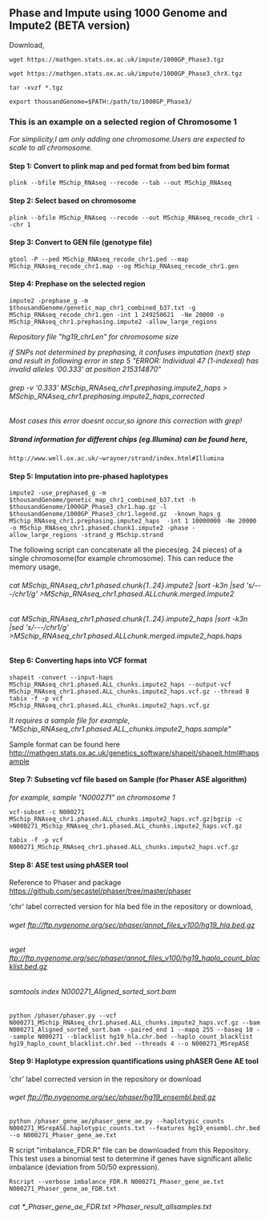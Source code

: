 ## Phase and Impute using 1000 Genome and Impute2 (BETA version)


Download,
```
wget https://mathgen.stats.ox.ac.uk/impute/1000GP_Phase3.tgz

wget https://mathgen.stats.ox.ac.uk/impute/1000GP_Phase3_chrX.tgz

tar -xvzf *.tgz

export thousandGenome=$PATH:/path/to/1000GP_Phase3/

```

### This is an example on a selected region of Chromosome 1

*For simplicity,I am only adding one chromosome.Users are expected to scale to all chromosome.* 

#### Step 1: Convert to plink map and ped format from bed bim format

```
plink --bfile MSchip_RNAseq --recode --tab --out MSchip_RNAseq
```

#### Step 2: Select based on chromosome

```
plink --bfile MSchip_RNAseq --recode --out MSchip_RNAseq_recode_chr1 --chr 1
```

#### Step 3: Convert to GEN file (genotype file) 

```
gtool -P --ped MSchip_RNAseq_recode_chr1.ped --map MSchip_RNAseq_recode_chr1.map --og MSchip_RNAseq_recode_chr1.gen
```

#### Step 4: Prephase on the selected region 

```
impute2 -prephase_g -m $thousandGenome/genetic_map_chr1_combined_b37.txt -g MSchip_RNAseq_recode_chr1.gen -int 1 249250621  -Ne 20000 -o MSchip_RNAseq_chr1.prephasing.impute2 -allow_large_regions
```

*Repository file "hg19_chrLen" for chromosome size*

*if SNPs not determined by prephasing, it confuses imputation (next) step and result in following error in step 5*
*"ERROR: Individual 47 (1-indexed) has invalid alleles '00.333' at position 215314870"*
###### grep -v '0.333' MSchip_RNAseq_chr1.prephasing.impute2_haps > MSchip_RNAseq_chr1.prephasing.impute2_haps_corrected
*Most cases this error doesnt occur,so ignore this correction with grep!*


##### Strand information for different chips (eg.Illumina) can be found here,
```
http://www.well.ox.ac.uk/~wrayner/strand/index.html#Illumina
```

#### Step 5: Imputation into pre-phased haplotypes

```
impute2 -use_prephased_g -m $thousandGenome/genetic_map_chr1_combined_b37.txt -h $thousandGenome/1000GP_Phase3_chr1.hap.gz -l $thousandGenome/1000GP_Phase3_chr1.legend.gz  -known_haps_g MSchip_RNAseq_chr1.prephasing.impute2_haps  -int 1 10000000 -Ne 20000  -o MSchip_RNAseq_chr1.phased.chunk1.impute2 -phase -allow_large_regions -strand_g MSchip.strand
```
The following script can concatenate all the pieces(eg. 24 pieces) of a single chromosome(for example chromosome). This can reduce the memory usage,
###### cat MSchip_RNAseq_chr1.phased.chunk{1..24}.impute2 |sort -k3n |sed 's/---/chr1/g' >MSchip_RNAseq_chr1.phased.ALLchunk.merged.impute2

###### cat MSchip_RNAseq_chr1.phased.chunk{1..24}.impute2_haps |sort -k3n |sed 's/---/chr1/g' >MSchip_RNAseq_chr1.phased.ALLchunk.merged.impute2_haps.haps

#### Step 6: Converting haps into VCF format
```
shapeit -convert --input-haps MSchip_RNAseq_chr1.phased.ALL_chunks.impute2_haps --output-vcf MSchip_RNAseq_chr1.phased.ALL_chunks.impute2_haps.vcf.gz --thread 8
tabix -f -p vcf MSchip_RNAseq_chr1.phased.ALL_chunks.impute2_haps.vcf.gz
```
*It requires a sample file for example, "MSchip_RNAseq_chr1.phased.ALL_chunks.impute2_haps.sample"*

Sample format can be found here http://mathgen.stats.ox.ac.uk/genetics_software/shapeit/shapeit.html#hapsample

#### Step 7: Subseting vcf file based on Sample (for Phaser ASE algorithm)
*for example, sample "N000271" on chromosome 1*
```
vcf-subset -c N000271 MSchip_RNAseq_chr1.phased.ALL_chunks.impute2_haps.vcf.gz|bgzip -c >N000271_MSchip_RNAseq_chr1.phased.ALL_chunks.impute2_haps.vcf.gz

tabix -f -p vcf N000271_MSchip_RNAseq_chr1.phased.ALL_chunks.impute2_haps.vcf.gz
```

#### Step 8: ASE test using phASER tool

Reference to Phaser and package https://github.com/secastel/phaser/tree/master/phaser

'chr' label corrected version for hla bed file in the repository or download,
###### wget ftp://ftp.nygenome.org/sec/phaser/annot_files_v100/hg19_hla.bed.gz
###### wget ftp://ftp.nygenome.org/sec/phaser/annot_files_v100/hg19_haplo_count_blacklist.bed.gz

###### samtools index N000271_Aligned_sorted_sort.bam 

```
python /phaser/phaser.py --vcf N000271_MSchip_RNAseq_chr1.phased.ALL_chunks.impute2_haps.vcf.gz --bam  N000271_Aligned_sorted_sort.bam --paired_end 1 --mapq 255 --baseq 10 --sample N000271 --blacklist hg19_hla.chr.bed --haplo_count_blacklist hg19_haplo_count_blacklist.chr.bed --threads 4 --o N000271_MSrepASE
```
#### Step 9: Haplotype expression quantifications using phASER Gene AE tool

'chr' label corrected version in the repository or download
###### wget ftp://ftp.nygenome.org/sec/phaser/hg19_ensembl.bed.gz

```
python /phaser_gene_ae/phaser_gene_ae.py --haplotypic_counts N000271_MSrepASE.haplotypic_counts.txt --features hg19_ensembl.chr.bed --o N000271_Phaser_gene_ae.txt
```
R script "imbalance_FDR.R" file can be downloaded from this Repository. This test uses a binomial test to determine if genes have significant allelic imbalance (deviation from 50/50 expression).
```
Rscript --verbose imbalance_FDR.R N000271_Phaser_gene_ae.txt N000271_Phaser_gene_ae_FDR.txt 
```

###### cat *_Phaser_gene_ae_FDR.txt >Phaser_result_allsamples.txt
